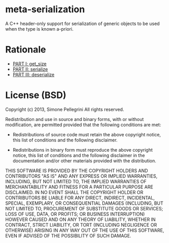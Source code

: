 meta-serialization
==================

A C++ header-only support for serialization of generic objects to be used when the type is known a-priori.

Rationale
=========
* [PART I: get_size](http://cpplove.blogspot.co.at/2013/05/my-take-on-c-serialization-part-i.html)
* [PART II: serialize](http://cpplove.blogspot.co.at/2013/05/my-take-on-serialization-part-ii.html)
* [PART III: deserialize](http://cpplove.blogspot.co.at/2013/05/my-take-on-serialization-part-iii.html)

License (BSD)
=======
Copyright (c) 2013, Simone Pellegrini All rights reserved.

Redistribution and use in source and binary forms, with or without
modification, are permitted provided that the following conditions are met:

 * Redistributions of source code must retain the above copyright notice, 
   this list of conditions and the following disclaimer.

 * Redistributions in binary form must reproduce the above copyright notice,
   this list of conditions and the following disclaimer in the documentation
   and/or other materials provided with the distribution.  

THIS SOFTWARE IS PROVIDED BY THE COPYRIGHT HOLDERS AND CONTRIBUTORS "AS IS"
AND ANY EXPRESS OR IMPLIED WARRANTIES, INCLUDING, BUT NOT LIMITED TO, THE
IMPLIED WARRANTIES OF MERCHANTABILITY AND FITNESS FOR A PARTICULAR PURPOSE
ARE DISCLAIMED. IN NO EVENT SHALL THE COPYRIGHT HOLDER OR CONTRIBUTORS BE
LIABLE FOR ANY DIRECT, INDIRECT, INCIDENTAL, SPECIAL, EXEMPLARY, OR
CONSEQUENTIAL DAMAGES (INCLUDING, BUT NOT LIMITED TO, PROCUREMENT OF
SUBSTITUTE GOODS OR SERVICES; LOSS OF USE, DATA, OR PROFITS; OR BUSINESS
INTERRUPTION) HOWEVER CAUSED AND ON ANY THEORY OF LIABILITY, WHETHER IN
CONTRACT, STRICT LIABILITY, OR TORT (INCLUDING NEGLIGENCE OR OTHERWISE)
ARISING IN ANY WAY OUT OF THE USE OF THIS SOFTWARE, EVEN IF ADVISED OF THE
POSSIBILITY OF SUCH DAMAGE.


